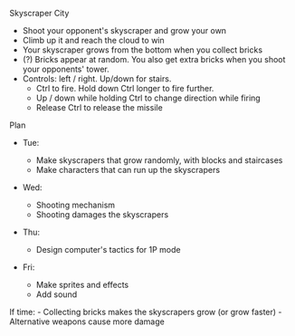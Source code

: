 Skyscraper City

- Shoot your opponent's skyscraper and grow your own
- Climb up it and reach the cloud to win
- Your skyscraper grows from the bottom when you collect bricks
- (?) Bricks appear at random. You also get extra bricks when you shoot your opponents' tower.
- Controls: left / right. Up/down for stairs.
    - Ctrl to fire. Hold down Ctrl longer to fire further.
    - Up / down while holding Ctrl to change direction while firing
    - Release Ctrl to release the missile

Plan
- Tue:
    - Make skyscrapers that grow randomly, with blocks and staircases
    - Make characters that can run up the skyscrapers

- Wed:
    - Shooting mechanism
    - Shooting damages the skyscrapers
- Thu:
    - Design computer's tactics for 1P mode
- Fri:
    - Make sprites and effects
    - Add sound

If time:
    - Collecting bricks makes the skyscrapers grow (or grow faster)
    - Alternative weapons cause more damage